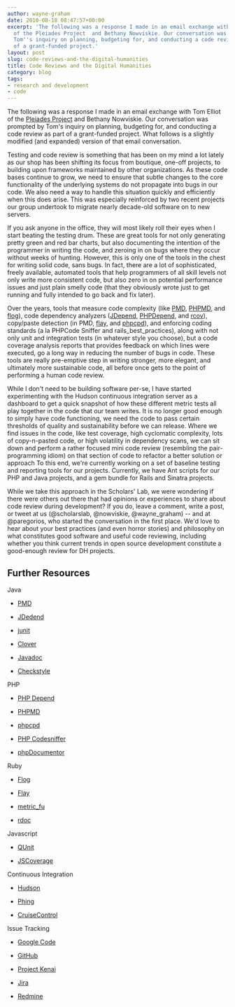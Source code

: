 ```yaml
---
author: wayne-graham
date: 2010-08-18 08:47:57+00:00
excerpt: 'The following was a response I made in an email exchange with Tom Elliot
  of the Pleiades Project  and Bethany Nowviskie. Our conversation was prompted by
  Tom''s inquiry on planning, budgeting for, and conducting a code review as part
  of a grant-funded project.'
layout: post
slug: code-reviews-and-the-digital-humanities
title: Code Reviews and the Digital Humanities
category: blog
tags:
- research and development
- code
---
```


The following was a response I made in an email exchange with Tom Elliot of the [Pleiades Project](http://pleiades.stoa.org/) and Bethany Nowviskie. Our conversation was prompted by Tom's inquiry on planning, budgeting for, and conducting a code review as part of a grant-funded project. What follows is a slightly modified (and expanded) version of that email conversation.

Testing and code review is something that has been on my mind a lot lately as our shop has been shifting its focus from boutique, one-off projects, to building upon frameworks maintained by other organizations. As these code bases continue to grow, we need to ensure that subtle changes to the core functionality of the underlying systems do not propagate into bugs in our code. We also need a way to handle this situation quickly and efficiently when this does arise. This was especially reinforced by two recent projects our group undertook to migrate nearly decade-old software on to new servers.

If you ask anyone in the office, they will most likely roll their eyes when I start beating the testing drum. <!-- more --> These are great tools for not only generating pretty green and red bar charts, but also documenting the intention of the programmer in writing the code, and zeroing in on bugs where they occur without weeks of hunting. However, this is only one of the tools in the chest for writing solid code, sans bugs. In fact, there are a lot of sophisticated, freely available, automated tools that help programmers of all skill levels not only write more consistent code, but also zero in on potential performance issues and just plain smelly code (that they obviously wrote just to get running and fully intended to go back and fix later).

Over the years, tools that measure code complexity (like [PMD](http://pmd.sourceforge.net/), [PHPMD](http://phpmd.org/about.html), and [flog](http://ruby.sadi.st/Flog.html)), code dependency analyzers ([JDepend](http://www.clarkware.com/software/JDepend.html), [PHPDepend](http://pdepend.org/news.html), and [rcov](http://eigenclass.org/hiki.rb?rcov)), copy/paste detection (in PMD, [flay](http://ruby.sadi.st/Flay.html), and [phpcpd](http://github.com/sebastianbergmann/phpcpd)), and enforcing coding standards (a la PHPCode Sniffer and rails_best_practices), along with not only unit and integration tests (in whatever style you choose), but a code coverage analysis reports that provides feedback on which lines were executed, go a long way in reducing the number of bugs in code. These tools are really pre-emptive step in writing stronger, more elegant, and ultimately more sustainable code, all before once gets to the point of performing a human code review.

While I don't need to be building software per-se, I have started experimenting with the Hudson continuous integration server as a dashboard to get a quick snapshot of how these different metric tests all play together in the code that our team writes. It is no longer good enough to simply have code functioning, we need the code to pass certain thresholds of quality and sustainability before we can release. Where we find issues in the code, like test coverage, high cyclomatic complexity, lots of copy-n-pasted code, or high volatility in dependency scans, we can sit down and perform a rather focused mini code review (resembling the pair-programming idiom) on that section of code to refactor a better solution or approach To this end, we're currently working on a set of baseline testing and reporting tools for our projects. Currently, we have Ant scripts for our PHP and Java projects, and a gem bundle for Rails and Sinatra projects.

While we take this approach in the Scholars' Lab, we were wondering if there were others out there that had opinions or experiences to share about code review during development? If you do, leave a comment, write a post, or tweet at us (@scholarslab, @nowviskie, @wayne_graham) -- and at @paregorios, who started the conversation in the first place. We'd love to hear about your best practices (and even horror stories) and philosophy on what constitutes good software and useful code reviewing, including whether you think current trends in open source development constitute a good-enough review for DH projects.


## Further Resources


Java



	
  * [PMD](http://pmd.sourceforge.net/)

	
  * [JDedend](http://www.clarkware.com/software/JDepend.html)

	
  * [junit](http://www.junit.org/)

	
  * [Clover](http://www.atlassian.com/software/clover/)

	
  * [Javadoc](http://www.oracle.com/technetwork/java/javase/documentation/index-jsp-135444.html)

	
  * [Checkstyle](http://checkstyle.sourceforge.net/)


PHP

	
  * [PHP Depend](http://pdepend.org/news.html)

	
  * [PHPMD](http://phpmd.org/about.html)

	
  * [phpcpd](http://github.com/sebastianbergmann/phpcpd)

	
  * [PHP Codesniffer](http://pear.php.net/package/PHP_CodeSniffer/redirected)

	
  * [phpDocumentor](http://www.phpdoc.org/)


Ruby

	
  * [Flog](http://ruby.sadi.st/Flog.html)

	
  * [Flay](http://ruby.sadi.st/Flay.html)

	
  * [metric_fu](http://metric-fu.rubyforge.org/)

	
  * [rdoc](http://rdoc.sourceforge.net/)


Javascript

	
  * [QUnit](http://docs.jquery.com/QUnit)

	
  * [JSCoverage](http://siliconforks.com/jscoverage/)


Continuous Integration

	
  * [Hudson](http://hudson-ci.org/)

	
  * [Phing](http://phing.info/trac/)

	
  * [CruiseControl](http://cruisecontrol.sourceforge.net/)


Issue Tracking

	
  * [Google Code](https://code.google.com/hosting/)

	
  * [GitHub](http://github.com/)

	
  * [Project Kenai](http://kenai.com/)

	
  * [Jira](http://www.atlassian.com/software/jira/)

	
  * [Redmine](http://www.redmine.org/)


